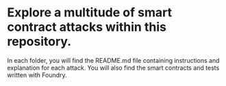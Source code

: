 # Explore a multitude of smart contract attacks within this repository.

 In each folder, you will find the README.md file containing instructions and explanation for each attack.
 You will also find the smart contracts and tests written with Foundry.